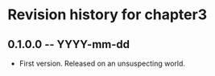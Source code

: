 # Revision history for chapter3

## 0.1.0.0 -- YYYY-mm-dd

* First version. Released on an unsuspecting world.
